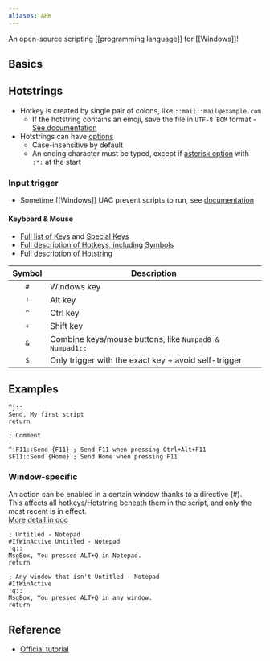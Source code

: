 ```yaml
---
aliases: AHK
---
```

An open-source scripting [[programming language]] for [[Windows]]!
## Basics
## Hotstrings
- Hotkey is created by single pair of colons, like `::mail::mail@example.com`
	- If the hotstring contains an emoji, save the file in `UTF-8 BOM` format - [See documentation](https://www.autohotkey.com/docs/v1/FAQ.htm#nonascii)
- Hotstrings can have [options](https://www.autohotkey.com/docs/v1/Hotstrings.htm#Options)
	- Case-insensitive by default
	- An ending character must be typed, except if [asterisk option](https://www.autohotkey.com/docs/v1/Hotstrings.htm#Asterisk) with `:*:` at the start
### Input trigger
- Sometime [[Windows]] UAC prevent scripts to run, see [documentation](https://www.autohotkey.com/docs/v2/Program.htm#Installer_uiAccess)
#### Keyboard & Mouse
* [Full list of Keys](https://www.autohotkey.com/docs/KeyList.htm) and [Special Keys](https://www.autohotkey.com/docs/v1/KeyList.htm#SpecialKeys)
* [Full description of Hotkeys, including Symbols](https://www.autohotkey.com/docs/Hotkeys.htm)
* [Full description of Hotstring](https://www.autohotkey.com/docs/Hotstrings.htm)

| Symbol | Description                                            |
|:------:| ------------------------------------------------------ |
|  `#`   | Windows key                                            |
|  `!`   | Alt key                                                |
|  `^`   | Ctrl key                                               |
|  `+`   | Shift key                                              |
|  `&`   | Combine keys/mouse buttons, like `Numpad0 & Numpad1::` |
|  `$`   | Only trigger with the exact key + avoid self-trigger   | 

## Examples
```autohotkey
^j::
Send, My first script
return

; Comment

^!F11::Send {F11} ; Send F11 when pressing Ctrl+Alt+F11
$F11::Send {Home} ; Send Home when pressing F11
```
### Window-specific
An action can be enabled in a certain window thanks to a directive (#).  
This affects all hotkeys/Hotstring beneath them in the script, and only the most recent is in effect.  
[More detail in doc](https://www.autohotkey.com/docs/commands/_IfWinActive.htm)

```autohotkey
; Untitled - Notepad
#IfWinActive Untitled - Notepad
!q::
MsgBox, You pressed ALT+Q in Notepad.
return

; Any window that isn't Untitled - Notepad
#IfWinActive
!q::
MsgBox, You pressed ALT+Q in any window.
return
```
## Reference
* [Official tutorial](https://www.autohotkey.com/docs/Tutorial.htm)
